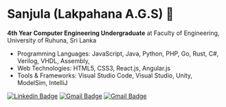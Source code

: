 # Sanjula (Lakpahana A.G.S) 👋

 **4th Year Computer Engineering Undergraduate** at Faculty of Engineering, University of Ruhuna, Sri Lanka

- Programming Languages: JavaScript, Java, Python, PHP, Go, Rust, C#, Verilog, VHDL, Assembly, 
- Web Technologies: HTML5, CSS3, React.js, Angular.js
- Tools & Frameworks: Visual Studio Code, Visual Studio, Unity, ModelSim, IntelliJ  


[![Linkedin Badge](https://img.shields.io/badge/-Sanjula_Lakpahana-0077B5?style=flat-square&logo=Linkedin&logoColor=white&link=https://www.linkedin.com/in/lakpahana/)](https://www.linkedin.com/in/lakpahana/)
[![Gmail Badge](https://img.shields.io/badge/-agslakpahana@gmail.com-0077B5?style=flat-square&logo=Gmail&logoColor=white&link=mailto:agslakpahana@gmail.com)](mailto:agslakpahana@gmail.com)
[![Gmail Badge](https://img.shields.io/badge/-lakpahana.github.io-0077B5?style=flat-square&logo=About.me&logoColor=white&link=lakpahana.github.io)](https://lakpahana.github.io)







